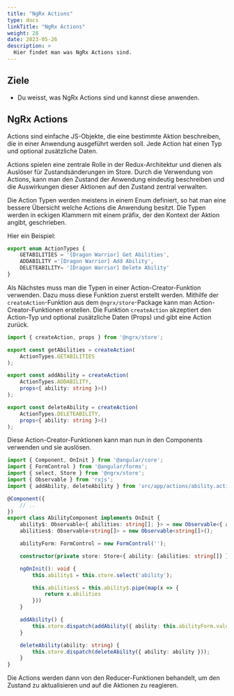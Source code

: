 ```yaml
---
title: "NgRx Actions"
type: docs
linkTitle: "NgRx Actions"
weight: 28
date: 2023-05-26
description: >
  Hier findet man was NgRx Actions sind.
---
```

## Ziele
* Du weisst, was NgRx Actions sind und kannst diese anwenden.

## NgRx Actions
Actions sind einfache JS-Objekte, die eine bestimmte Aktion beschreiben, die in einer Anwendung ausgeführt werden soll. Jede Action hat einen Typ und optional zusätzliche Daten.

Actions spielen eine zentrale Rolle in der Redux-Architektur und dienen als Auslöser für Zustandsänderungen im Store. Durch die Verwendung von Actions, kann man den Zustand der Anwendung eindeutig beschreiben und die Auswirkungen dieser Aktionen auf den Zustand zentral verwalten.

Die Action Typen werden meistens in einem Enum definiert, so hat man eine bessere Übersicht welche Actions die Anwendung besitzt. Die Typen werden in eckigen Klammern mit einem präfix, der den Kontext der Aktion angibt, geschrieben.

Hier ein Beispiel:
```typescript
export enum ActionTypes {
    GETABILITIES = '[Dragon Warrior] Get Abilities',
    ADDABILITY ='[Dragon Warrior] Add Ability',
    DELETEABILITY= '[Dragon Warrior] Delete Ability'
}
```

Als Nächstes muss man die Typen in einer Action-Creator-Funktion verwenden. Dazu muss diese Funktion zuerst erstellt werden. Mithilfe der `createAction`-Funktion aus dem `@ngrx/store`-Package kann man Action-Creator-Funktionen erstellen. Die Funktion `createAction` akzeptiert den Action-Typ und optional zusätzliche Daten (Props) und gibt eine Action zurück.
```typescript
import { createAction, props } from '@ngrx/store';

export const getAbilities = createAction(
    ActionTypes.GETABILITIES
);

export const addAbility = createAction(
    ActionTypes.ADDABILITY, 
    props<{ ability: string }>()
);

export const deleteAbility = createAction(
    ActionTypes.DELETEABILITY, 
    props<{ ability: string }>()
);
```

Diese Action-Creator-Funktionen kann man nun in den Components verwenden und sie auslösen.
```typescript
import { Component, OnInit } from '@angular/core';
import { FormControl } from '@angular/forms';
import { select, Store } from '@ngrx/store';
import { Observable } from 'rxjs';
import { addAbility, deleteAbility } from 'src/app/actions/ability.actions';

@Component({
    // ..
})
export class AbilityComponent implements OnInit {
    ability$: Observable<{ abilities: string[]; }> = new Observable<{ abilities: string[]; }>();
    abilities$: Observable<string[]> = new Observable<string[]>();

    abilityForm: FormControl = new FormControl('');

    constructor(private store: Store<{ ability: {abilities: string[]} }>) {}

    ngOnInit(): void {
        this.ability$ = this.store.select('ability');

        this.abilities$ = this.ability$.pipe(map(x => {
            return x.abilities
        }))
    }

    addAbility() {
        this.store.dispatch(addAbility({ ability: this.abilityForm.value ?? '' }));
    }

    deleteAbility(ability: string) {
        this.store.dispatch(deleteAbility({ ability: ability }));
    }
}
```

Die Actions werden dann von den Reducer-Funktionen behandelt, um den Zustand zu aktualisieren und auf die Aktionen zu reagieren.